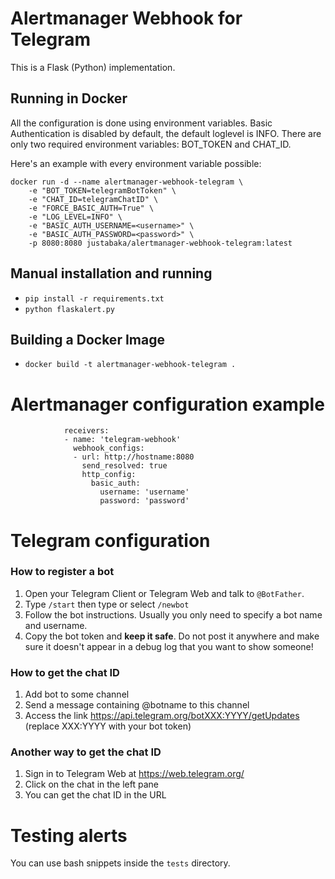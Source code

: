 # Alertmanager Webhook for Telegram
This is a Flask (Python) implementation.

## Running in Docker
  All the configuration is done using environment variables. Basic Authentication is disabled by default, the default loglevel is INFO. There are only two required environment variables: BOT_TOKEN and CHAT_ID. 
  
  Here's an example with every environment variable possible:

    docker run -d --name alertmanager-webhook-telegram \
    	-e "BOT_TOKEN=telegramBotToken" \
    	-e "CHAT_ID=telegramChatID" \
    	-e "FORCE_BASIC_AUTH=True" \
    	-e "LOG_LEVEL=INFO" \
    	-e "BASIC_AUTH_USERNAME=<username>" \
    	-e "BASIC_AUTH_PASSWORD=<password>" \
    	-p 8080:8080 justabaka/alertmanager-webhook-telegram:latest

## Manual installation and running
* `pip install -r requirements.txt`
* `python flaskalert.py`

## Building a Docker Image 
* `docker build -t alertmanager-webhook-telegram .`

Alertmanager configuration example
==================================

                receivers:
                - name: 'telegram-webhook'
                  webhook_configs:
                  - url: http://hostname:8080
                    send_resolved: true
                    http_config:
                      basic_auth:
                        username: 'username'
                        password: 'password'

Telegram configuration
==================================

### How to register a bot
1. Open your Telegram Client or Telegram Web and talk to `@BotFather`.
2. Type `/start` then type or select `/newbot`
3. Follow the bot instructions. Usually you only need to specify a bot name and username.
4. Copy the bot token and **keep it safe**. Do not post it anywhere and make sure it doesn't appear in a debug log that you want to show someone!

### How to get the chat ID
1. Add bot to some channel
2. Send a message containing @botname to this channel
3. Access the link https://api.telegram.org/botXXX:YYYY/getUpdates (replace XXX:YYYY with your bot token)

### Another way to get the chat ID
1. Sign in to Telegram Web at https://web.telegram.org/
2. Click on the chat in the left pane
3. You can get the chat ID in the URL


Testing alerts
===============
You can use bash snippets inside the `tests` directory.
